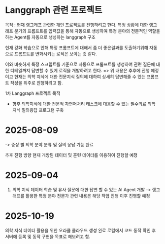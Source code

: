 # Langgraph 관련 프로젝트

목적 : 현재 랭그래프 관련한 개인 프로젝트를 진행하려고 한다. 
특정 상황에 대한 랭그래프 분기의 프롬프트를 입력값을 통해 자동으로 생성하여 특정 분야의 전문적인 역할을 하는 Agent를 자동으로 생성하는 langgraph 구조

현재 강화 학습으로 인해 특정 프롬프트에 대해서 좀 더 좋은결과를 도출하기위해 자동으로 프롬프트를 변화시키는 로직은 보이는 것 같다.

이와 비슷하게 특정 스크립트를 기준으로 자동으로 프롬프트를 생성하여 관련 질문에 대한 디테일까지 답변할 수 있게 로직을 개발하려고 한다.
=> 위 내용은 추후에 진행 예정이고 현재는 의학 지식에 대한 전문지식 질의에 대하여 상세히 답변해줄 수 있는 프롬프트 작성을 위주로 진행하려고 함.


1차 Langgraph 프로젝트 목적
- 향후 의학지식에 대한 전문적 자연어처리 태스크에 대응할 수 있는 필수의료 의학 지식 질의응답 프로그램 구축

# 2025-08-09
-> 증상 별 의학 분야 분류 및 질의 응답 기능 완료

추후 진행 방향
현재 개방된 데이터 및 훈련 데이터를 이용하여 진행할 예정


# 2025-09-04
1. 의학 지식 데이터 학습 및 유사 질문에 대한 답변 할 수 있는 AI Agent 개발
-> 랭그래프를 활용한 특정 분야 전문가 관련 내용은 해당 작업 진행 이후 진행할 예정

# 2025-10-19
의학 지식 데이터 활용을 위한 오라클 클라우드 생성 완료
로컬에서 코드 동작 확인 후 서버에 등록 및 동작 구현을 목표로 해보려고 함.
